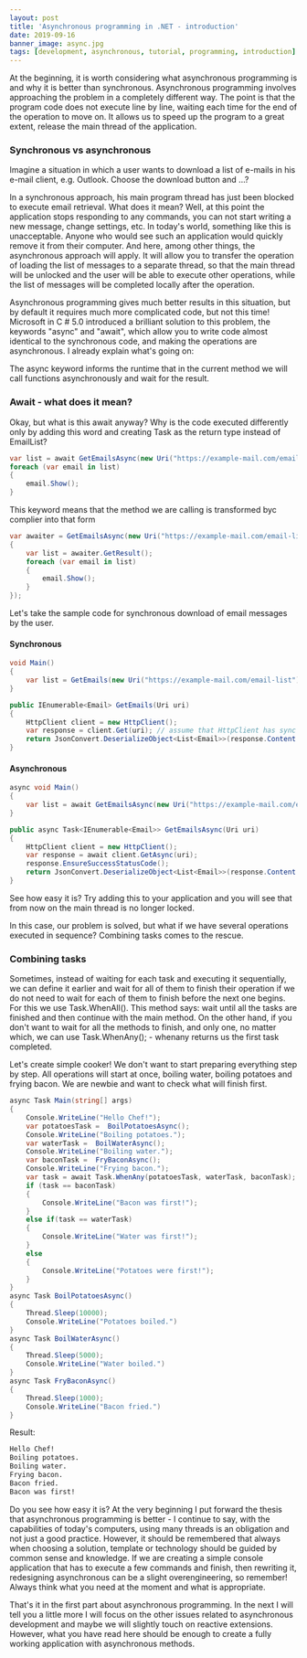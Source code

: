 ```yaml
---
layout: post
title: 'Asynchronous programming in .NET - introduction'
date: 2019-09-16
banner_image: async.jpg
tags: [development, asynchronous, tutorial, programming, introduction]
---
```


At the beginning, it is worth considering what asynchronous programming is and why it is better than synchronous.
Asynchronous programming involves approaching the problem in a completely different way. The point is that the program code does not execute line by line, waiting each time for the end of the operation to move on. It allows us to speed up the program to a great extent, release the main thread of the application.

<!--more-->

### Synchronous vs asynchronous

Imagine a situation in which a user wants to download a list of e-mails in his e-mail client, e.g. Outlook. Choose the download button and ...?

In a synchronous approach, his main program thread has just been blocked to execute email retrieval. What does it mean? Well, at this point the application stops responding to any commands, you can not start writing a new message, change settings, etc. In today's world, something like this is unacceptable. Anyone who would see such an application would quickly remove it from their computer. And here, among other things, the asynchronous approach will apply. It will allow you to transfer the operation of loading the list of messages to a separate thread, so that the main thread will be unlocked and the user will be able to execute other operations, while the list of messages will be completed locally after the operation.

Asynchronous programming gives much better results in this situation, but by default it requires much more complicated code, but not this time! Microsoft in C # 5.0 introduced a brilliant solution to this problem, the keywords "async" and "await", which allow you to write code almost identical to the synchronous code, and making the operations are asynchronous. I already explain what's going on:

The async keyword informs the runtime that in the current method we will call functions asynchronously and wait for the result.

### Await - what does it mean?

Okay, but what is this await anyway? Why is the code executed differently only by adding this word and creating Task<EmailList> as the return type instead of EmailList?

```csharp
var list = await GetEmailsAsync(new Uri("https://example-mail.com/email-list"));
foreach (var email in list)
{
    email.Show();
}
```

This keyword means that the method we are calling is transformed byc complier into that form

```csharp
var awaiter = GetEmailsAsync(new Uri("https://example-mail.com/email-list")).GetAwaiter();  awaiter.OnCompleted(()=>
{
    var list = awaiter.GetResult();
    foreach (var email in list)
    {
        email.Show();
    }
});
```

Let's take the sample code for synchronous download of email messages by the user.

#### Synchronous

```csharp
void Main()
{
    var list = GetEmails(new Uri("https://example-mail.com/email-list"));
}

public IEnumerable<Email> GetEmails(Uri uri)
{
    HttpClient client = new HttpClient();
    var response = client.Get(uri); // assume that HttpClient has sync implementation of GET
    return JsonConvert.DeserializeObject<List<Email>>(response.Content.ReadAsStringAsync());
}
```

#### Asynchronous

```csharp
async void Main()
{
    var list = await GetEmailsAsync(new Uri("https://example-mail.com/email-list"));
}

public async Task<IEnumerable<Email>> GetEmailsAsync(Uri uri)
{
    HttpClient client = new HttpClient();
    var response = await client.GetAsync(uri);
    response.EnsureSuccessStatusCode();
    return JsonConvert.DeserializeObject<List<Email>>(response.Content.ReadAsStringAsync());
}
```

See how easy it is? Try adding this to your application and you will see that from now on the main thread is no longer locked.

In this case, our problem is solved, but what if we have several operations executed in sequence? Combining tasks comes to the rescue.

### Combining tasks

Sometimes, instead of waiting for each task and executing it sequentially, we can define it earlier and wait for all of them to finish their operation if we do not need to wait for each of them to finish before the next one begins. For this we use Task.WhenAll(). This method says: wait until all the tasks are finished and then continue with the main method. On the other hand, if you don't want to wait for all the methods to finish, and only one, no matter which, we can use Task.WhenAny(); - whenany returns us the first task completed.

Let's create simple cooker! We don't want to start preparing everything step by step. All operations will start at once, boiling water, boiling potatoes and frying bacon. We are newbie and want to check what will finish first.

```csharp
async Task Main(string[] args)
{
    Console.WriteLine("Hello Chef!");
    var potatoesTask =  BoilPotatoesAsync();
    Console.WriteLine("Boiling potatoes.");
    var waterTask =  BoilWaterAsync();
    Console.WriteLine("Boiling water.");
    var baconTask =  FryBaconAsync();
    Console.WriteLine("Frying bacon.");
    var task = await Task.WhenAny(potatoesTask, waterTask, baconTask);
    if (task == baconTask)
    {
        Console.WriteLine("Bacon was first!");
    }
    else if(task == waterTask)
    {
        Console.WriteLine("Water was first!");
    }
    else
    {
        Console.WriteLine("Potatoes were first!");
    }
}
async Task BoilPotatoesAsync()
{
    Thread.Sleep(10000);
    Console.WriteLine("Potatoes boiled.")
}
async Task BoilWaterAsync()
{
    Thread.Sleep(5000);
    Console.WriteLine("Water boiled.")
}
async Task FryBaconAsync()
{
    Thread.Sleep(1000);
    Console.WriteLine("Bacon fried.")
}
```

Result:

```bash
Hello Chef!
Boiling potatoes.
Boiling water.
Frying bacon.
Bacon fried.
Bacon was first!
```

Do you see how easy it is?
At the very beginning I put forward the thesis that asynchronous programming is better - I continue to say, with the capabilities of today's computers, using many threads is an obligation and not just a good practice. However, it should be remembered that always when choosing a solution, template or technology should be guided by common sense and knowledge. If we are creating a simple console application that has to execute a few commands and finish, then rewriting it, redesigning asynchronous can be a slight overengineering, so remember! Always think what you need at the moment and what is appropriate.

That's it in the first part about asynchronous programming.
In the next I will tell you a little more I will focus on the other issues related to asynchronous development and maybe we will slightly touch on reactive extensions. However, what you have read here should be enough to create a fully working application with asynchronous methods.
